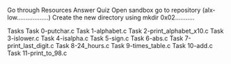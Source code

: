Go through Resources
Answer Quiz
Open sandbox
go to repository (alx-low..................)
Create the new directory using mkdir 0x02...........

Tasks
Task 0-putchar.c 
Task 1-alphabet.c
Task 2-print_alphabet_x10.c 
Task 3-islower.c 
Task 4-isalpha.c
Task 5-sign.c 
Task 6-abs.c 
Task 7-print_last_digit.c 
Task 8-24_hours.c 
Task 9-times_table.c 
Task 10-add.c 
Task 11-print_to_98.c
